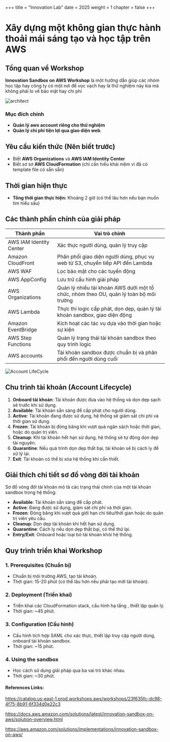 +++
title = "Innovation Lab"
date = 2025
weight = 1
chapter = false
+++

# Xây dựng một không gian thực hành thoải mái sáng tạo và học tập trên AWS

## Tổng quan về Workshop

**Innovation Sandbox on AWS Workshop** là một hướng dẫn giúp các nhóm học tập hay công ty có một nơi để vọc vạch hay là thử nghiệm này kia mà không phải lo về bảo mật hay chi phí




![architect](/images/high-level.png "Architect")
### Mục đích chính


- **Quản lý aws account riêng cho thử nghiệm**
- **Quản lý chi phí tiện lợi qua giao diện web**.


## Yêu cầu kiến thức (Nên biết trước)

- Biết  **AWS Organizations** và **AWS IAM Identity Center**
- Biết sơ sơ **AWS CloudFormation** (chỉ cần hiểu khái niệm vì đã có template file có sẵn sẵn)

## Thời gian hiện thực

- **Tổng thời gian thực hiện:** Khoảng 2 giờ (có thể lâu hơn nếu bạn muốn tìm hiểu sâu)

## Các thành phần chính của giải pháp

| Thành phần                | Vai trò chính                                                                                  |
|--------------------------|-----------------------------------------------------------------------------------------------|
| AWS IAM Identity Center  | Xác thực người dùng, quản lý truy cập                                                         |
| Amazon CloudFront        | Phân phối giao diện người dùng, phục vụ web từ S3, chuyển tiếp API đến Lambda                 |
| AWS WAF                  | Lọc bảo mật cho các tuyến động                                                                |
| AWS AppConfig            | Lưu trữ cấu hình giải pháp                                                                    |
| AWS Organizations        | Quản lý nhiều tài khoản AWS dưới một tổ chức, nhóm theo OU, quản lý toàn bộ môi trường        |
| AWS Lambda               | Thực thi logic cấp phát, dọn dẹp, quản lý tài khoản sandbox, giao diện động                  |
| Amazon EventBridge       | Kích hoạt các tác vụ dựa vào thời gian hoặc sự kiện                                           |
| AWS Step Functions       | Quản lý trạng thái tài khoản sandbox theo quy trình logic                                     |
| AWS accounts             | Tài khoản sandbox được chuẩn bị và phân phối đến người dùng cuối                              |

![Account LifeCycle](/images/sandbox-account-ou-lifecycle.png "a title")

## Chu trình tài khoản (Account Lifecycle)

1. **Onboard tài khoản**: Tài khoản được đưa vào hệ thống và dọn dẹp sạch sẽ trước khi sử dụng.
2. **Available**: Tài khoản sẵn sàng để cấp phát cho người dùng.
3. **Active**: Tài khoản đang được sử dụng, hệ thống sẽ giám sát chi phí và thời gian sử dụng.
4. **Frozen**: Tài khoản bị đóng băng khi vượt quá ngân sách hoặc thời gian, hoặc do quản trị viên.
5. **Cleanup**: Khi tài khoản hết hạn sử dụng, hệ thống sẽ tự động dọn dẹp tài nguyên.
6. **Quarantine**: Nếu quá trình dọn dẹp thất bại, tài khoản sẽ bị cách ly để xử lý lại.
7. **Exit**: Tài khoản có thể bị xóa hệ thống khi cần thiết.

## Giải thích chi tiết sơ đồ vòng đời tài khoản

Sơ đồ vòng đời tài khoản mô tả các trạng thái chính của một tài khoản sandbox trong hệ thống:
- **Available**: Tài khoản sẵn sàng để cấp phát.
- **Active**: Đang được sử dụng, giám sát chi phí và thời gian.
- **Frozen**: Đóng băng khi vượt quá giới hạn chi tiêu/thời gian hoặc do quản trị viên yêu cầu.
- **Cleanup**: Dọn dẹp tài khoản khi hết hạn sử dụng.
- **Quarantine**: Cách ly nếu dọn dẹp thất bại, có thể thử lại.
- **Entry/Exit**: Onboard hoặc loại bỏ tài khoản khỏi hệ thống.





## Quy trình triển khai Workshop

### 1. Prerequisites (Chuẩn bị)
- Chuẩn bị môi trường AWS, tạo tài khoản.
- Thời gian: 15-20 phút (có thể lâu hơn nếu phải tạo mới tài khoản).

### 2. Deployment (Triển khai)
- Triển khai các CloudFormation stack, cấu hình hạ tầng , thiết lập quản lý.
- Thời gian: ~45 phút.

### 3. Configuration (Cấu hình)
- Cấu hình tích hợp SAML cho xác thực, thiết lập truy cập người dùng, onboard tài khoản sandbox.
- Thời gian: ~15 phút.

### 4. Using the sandbox
- Học cách sử dụng giải pháp qua ba vai trò khác nhau.
- Thời gian: ~30 phút.

#### References Links:

https://catalog.us-east-1.prod.workshops.aws/workshops/23f635fc-dc98-4f75-8b91-6f334d0e22c3

https://docs.aws.amazon.com/solutions/latest/innovation-sandbox-on-aws/solution-overview.html

https://aws.amazon.com/solutions/implementations/innovation-sandbox-on-aws/






